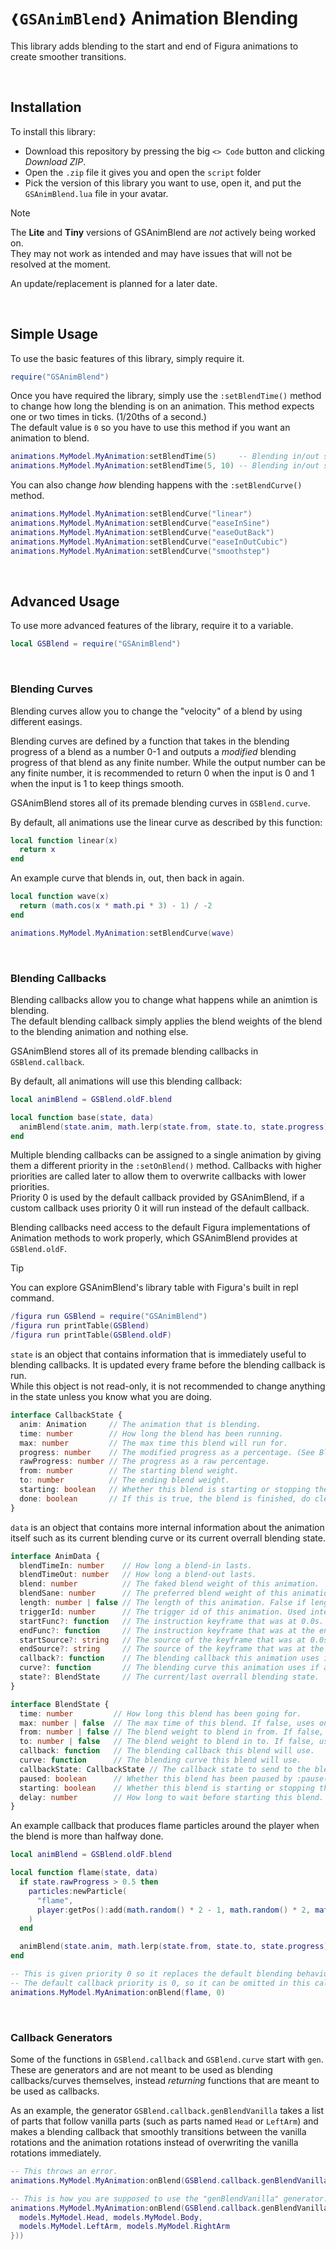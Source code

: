 # `❰GSAnimBlend❱` Animation Blending
This library adds blending to the start and end of Figura animations to create smoother transitions.

&nbsp;
## Installation
To install this library:
* Download this repository by pressing the big `<> Code` button and clicking *Download ZIP*.
* Open the `.zip` file it gives you and open the `script` folder
* Pick the version of this library you want to use, open it, and put the `GSAnimBlend.lua` file in your avatar.

> [!NOTE]  
> The **Lite** and **Tiny** versions of GSAnimBlend are *not* actively being worked on.  
> They may not work as intended and may have issues that will not be resolved at the moment.
>
> An update/replacement is planned for a later date.

&nbsp;
## Simple Usage
To use the basic features of this library, simply require it.
```lua
require("GSAnimBlend")
```

Once you have required the library, simply use the `:setBlendTime()` method to change how long the blending is on an
animation. This method expects one or two times in ticks. (1/20ths of a second.)  
The default value is `0` so you have to use this method if you want an animation to blend.
```lua
animations.MyModel.MyAnimation:setBlendTime(5)     -- Blending in/out set to the same time
animations.MyModel.MyAnimation:setBlendTime(5, 10) -- Blending in/out set to different times.
```
You can also change *how* blending happens with the `:setBlendCurve()` method.
```lua
animations.MyModel.MyAnimation:setBlendCurve("linear")
animations.MyModel.MyAnimation:setBlendCurve("easeInSine")
animations.MyModel.MyAnimation:setBlendCurve("easeOutBack")
animations.MyModel.MyAnimation:setBlendCurve("easeInOutCubic")
animations.MyModel.MyAnimation:setBlendCurve("smoothstep")
```

&nbsp;
## Advanced Usage
To use more advanced features of the library, require it to a variable.
```lua
local GSBlend = require("GSAnimBlend")
```

&nbsp;
### Blending Curves
Blending curves allow you to change the "velocity" of a blend by using different easings.

Blending curves are defined by a function that takes in the blending progress of a blend as a number 0-1 and outputs a
*modified* blending progress of that blend as any finite number. While the output number can be any finite number, it is
recommended to return 0 when the input is 0 and 1 when the input is 1 to keep things smooth.

GSAnimBlend stores all of its premade blending curves in `GSBlend.curve`.

By default, all animations use the linear curve as described by this function:
```lua
local function linear(x)
  return x
end
```

An example curve that blends in, out, then back in again.
```lua
local function wave(x)
  return (math.cos(x * math.pi * 3) - 1) / -2
end

animations.MyModel.MyAnimation:setBlendCurve(wave)
```

&nbsp;
### Blending Callbacks
Blending callbacks allow you to change what happens while an animtion is blending.  
The default blending callback simply applies the blend weights of the blend to the blending animation and nothing else.

GSAnimBlend stores all of its premade blending callbacks in `GSBlend.callback`.

By default, all animations will use this blending callback:
```lua
local animBlend = GSBlend.oldF.blend

local function base(state, data)
  animBlend(state.anim, math.lerp(state.from, state.to, state.progress))
end
```

Multiple blending callbacks can be assigned to a single animation by giving them a different priority in the
`:setOnBlend()` method. Callbacks with higher priorities are called later to allow them to overwrite callbacks with
lower priorities.  
Priority 0 is used by the default callback provided by GSAnimBlend, if a custom callback uses priority 0 it will run
instead of the default callback.

Blending callbacks need access to the default Figura implementations of Animation methods to work properly, which
GSAnimBlend provides at `GSBlend.oldF`.

> [!TIP]  
> You can explore GSAnimBlend's library table with Figura's built in repl command.
> ```lua
> /figura run GSBlend = require("GSAnimBlend")
> /figura run printTable(GSBlend)
> /figura run printTable(GSBlend.oldF)
> ```

`state` is an object that contains information that is immediately useful to blending callbacks. It is updated every
frame before the blending callback is run.  
While this object is not read-only, it is not recommended to change anything in the state unless you know what you are
doing.
```ts
interface CallbackState {
  anim: Animation     // The animation that is blending.
  time: number        // How long the blend has been running.
  max: number         // The max time this blend will run for.
  progress: number    // The modified progress as a percentage. (See Blending Curves.)
  rawProgress: number // The progress as a raw percentage.
  from: number        // The starting blend weight.
  to: number          // The ending blend weight.
  starting: boolean   // Whether this blend is starting or stopping the animation.
  done: boolean       // If this is true, the blend is finished, do cleanup.
}
```

`data` is an object that contains more internal information about the animation itself such as its current blending
curve or its current overrall blending state.
```ts
interface AnimData {
  blendTimeIn: number    // How long a blend-in lasts.
  blendTimeOut: number   // How long a blend-out lasts.
  blend: number          // The faked blend weight of this animation.
  blendSane: number      // The preferred blend weight of this animation.
  length: number | false // The length of this animation. False if length isn't finite.
  triggerId: number      // The trigger id of this animation. Used internally.
  startFunc?: function   // The instruction keyframe that was at 0.0s.
  endFunc?: function     // The instruction keyframe that was at the end of the animation.
  startSource?: string   // The source of the keyframe that was at 0.0s.
  endSource?: string     // The source of the keyframe that was at the end of the animation.
  callback?: function    // The blending callback this animation uses if any.
  curve?: function       // The blending curve this animation uses if any.
  state?: BlendState     // The current/last overrall blending state.
}

interface BlendState {
  time: number         // How long this blend has been going for.
  max: number | false  // The max time of this blend. If false, uses one of blendTimeIn/Out.
  from: number | false // The blend weight to blend in from. If false, uses blendSane.
  to: number | false   // The blend weight to blend in to. If false, uses blendSane.
  callback: function   // The blending callback this blend will use.
  curve: function      // The blending curve this blend will use.
  callbackState: CallbackState // The callback state to send to the blending callback.
  paused: boolean      // Whether this blend has been paused by :pause().
  starting: boolean    // Whether this blend is starting or stopping the animation.
  delay: number        // How long to wait before starting this blend.
}
```

An example callback that produces flame particles around the player when the blend is more than halfway done.
```lua
local animBlend = GSBlend.oldF.blend

local function flame(state, data)
  if state.rawProgress > 0.5 then
    particles:newParticle(
      "flame",
      player:getPos():add(math.random() * 2 - 1, math.random() * 2, math.random() * 2 - 1)
    )
  end

  animBlend(state.anim, math.lerp(state.from, state.to, state.progress))
end

-- This is given priority 0 so it replaces the default blending behavior.
-- The default callback priority is 0, so it can be omitted in this call.
animations.MyModel.MyAnimation:onBlend(flame, 0)
```

&nbsp;
### Callback Generators
Some of the functions in `GSBlend.callback` and `GSBlend.curve` start with `gen`. These are generators and are not meant
to be used as blending callbacks/curves themselves, instead *returning* functions that are meant to be used as callbacks.

As an example, the generator `GSBlend.callback.genBlendVanilla` takes a list of parts that follow vanilla parts (such
as parts named `Head` or `LeftArm`) and makes a blending callback that smoothly transitions between the vanilla
rotations and the animation rotations instead of overwriting the vanilla rotations immediately.
```lua
-- This throws an error.
animations.MyModel.MyAnimation:onBlend(GSBlend.callback.genBlendVanilla)

-- This is how you are supposed to use the "genBlendVanilla" generator.
animations.MyModel.MyAnimation:onBlend(GSBlend.callback.genBlendVanilla({
  models.MyModel.Head, models.MyModel.Body,
  models.MyModel.LeftArm, models.MyModel.RightArm
}))
```
